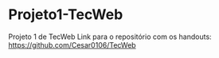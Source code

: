 # Projeto1-TecWeb

Projeto 1 de TecWeb
Link para o repositório com os handouts: https://github.com/Cesar0106/TecWeb
